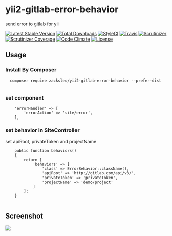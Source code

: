 # yii2-gitlab-error-behavior
send error to gitlab for yii


[![Latest Stable Version](https://poser.pugx.org/zacksleo/yii2-gitlab-error-behavior/version)](https://packagist.org/packages/zacksleo/yii2-gitlab-error-behavior)
[![Total Downloads](https://poser.pugx.org/zacksleo/yii2-gitlab-error-behavior/downloads)](https://packagist.org/packages/zacksleo/yii2-gitlab-error-behavior)
[![StyleCI](https://styleci.io/repos/85786180/shield)]()
[![Travis](https://img.shields.io/travis/rust-lang/rust.svg)]()
[![Scrutinizer](https://img.shields.io/scrutinizer/g/zacksleo/yii2-gitlab-error-behavior.svg)]()
[![Scrutinizer Coverage](https://img.shields.io/scrutinizer/coverage/g/zacksleo/yii2-gitlab-error-behavior.svg)]()
[![Code Climate](https://img.shields.io/codeclimate/github/zacksleo/yii2-gitlab-error-behavior.svg)]()
[![License](https://poser.pugx.org/zacksleo/yii2-gitlab-error-behavior/license)](https://packagist.org/packages/zacksleo/yii2-gitlab-error-behavior)


## Usage


### Install By Composer

```
  composer require zacksleo/yii2-gitlab-error-behavior --prefer-dist 
  
```

### set component

```
    'errorHandler' => [
        'errorAction' => 'site/error',
    ],

```
### set behavior in SiteController

set apiRoot, privateToken and projectName

```
    public function behaviors()
    {
        return [
            'behaviors' => [
                'class' => ErrorBehavior::className(),
                'apiRoot' => 'http://gitlab.com/api/v3/',
                'privateToken' => 'privateToken',
                'projectName' => 'demo/project'
            ]
        ];
    }
    
```

## Screenshot

![](http://ww1.sinaimg.cn/large/675eb504gy1fe0mhspoo6j212706vabc.jpg)
